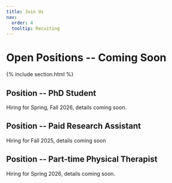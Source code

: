 ```yaml
---
title: Join Us
nav:
  order: 4
  tooltip: Recuiting
---
```


# Open Positions -- Coming Soon


{% include section.html %}

## Position -- PhD Student
Hiring for Spring, Fall 2026, details coming soon.


## Position -- Paid Research Assistant
Hiring for Fall 2025, details coming soon


## Position -- Part-time Physical Therapist
Hiring for Spring 2026, details coming soon.